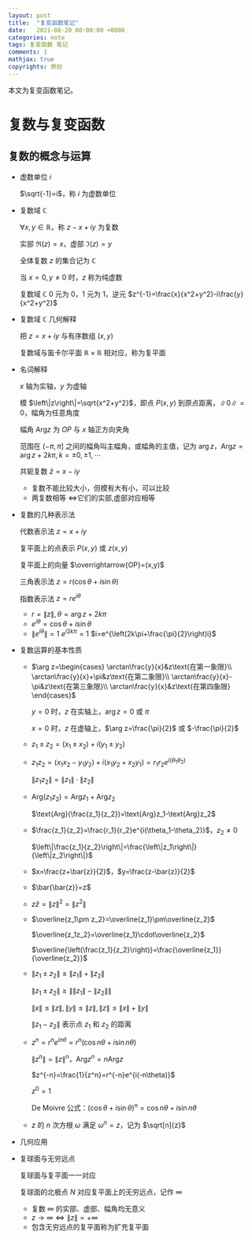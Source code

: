 ```yaml
---
layout: post
title:  "复变函数笔记"
date:   2021-08-20 00:00:00 +0800
categories: note
tags: 复变函数 笔记
comments: 1
mathjax: true
copyrights: 原创
---
```


本文为复变函数笔记。

# 复数与复变函数

## 复数的概念与运算

- 虚数单位 $i$

  $\sqrt{-1}=i$，称 $i$ 为虚数单位

- 复数域 $\mathbb{C}$

  $\forall x,y\in \mathbb{R}$，称 $z-x+iy$ 为复数

  实部 $\Re(z)=x$，虚部 $\Im(z)=y$

  全体复数 $z$ 的集合记为 $\mathbb{C}$

  当 $x=0,y\neq0$ 时，$z$ 称为纯虚数

  复数域 $\mathbb{C}$ 0 元为 0，1 元为 1，逆元 $z^{-1}=\frac{x}{x^2+y^2}-i\frac{y}{x^2+y^2}$

- 复数域 $\mathbb{C}$ 几何解释

  把 $z=x+iy$ 与有序数组 $(x,y)$

  复数域与笛卡尔平面 $\mathbb{R}\times\mathbb{R}$ 相对应，称为复平面

- 名词解释

  $x$ 轴为实轴，$y$ 为虚轴

  模 $\left\|z\right\|=\sqrt{x^2+y^2}$，即点 $P(x,y)$ 到原点距离，$\left\|0\right\|=0$，幅角为任意角度

  幅角 $\text{Arg} z$​ 为 $OP$​ 与 $x$​​ 轴正方向夹角

  范围在 $\left(-\pi,\pi\right]$ 之间的幅角叫主幅角，或幅角的主值，记为 $\arg z$，$\text{Arg}z=\arg z+2k\pi,k=\pm0,\pm1,\cdots$

  共轭复数 $\bar{z}=x-iy$

  - 复数不能比较大小，但模有大有小，可以比较
  - 两复数相等 $\Longleftrightarrow$​ 它们的实部,虚部对应相等

- 复数的几种表示法

  代数表示法 $z=x+iy$

  复平面上的点表示 $P(x,y)$ 或 $z(x,y)$

  复平面上的向量 $\overrightarrow{OP}=(x,y)$

  三角表示法 $z=r(\cos\theta +i\sin \theta)$

  指数表示法 $z=re^{i\theta}$

  - $r=\left\|z\right\|,\theta=\arg z+2k\pi$
  - $e^{i\theta}=\cos\theta+i\sin\theta$
  - $\left\|e^{i\theta}\right\|=1$
    $e^{i2k\pi}=1$
    $i=e^{\left(2k\pi+\frac{\pi}{2}\right)i}$

- 复数运算的基本性质

  - $\arg z=\begin{cases}
    \arctan\frac{y}{x}&z\text{在第一象限}\\
    \arctan\frac{y}{x}+\pi&z\text{在第二象限}\\
    \arctan\frac{y}{x}-\pi&z\text{在第三象限}\\
    \arctan\frac{y}{x}&z\text{在第四象限}
    \end{cases}$
  
    $y=0$ 时，$z$ 在实轴上，$\arg z=0$ 或 $\pi$
  
    $x=0$ 时，$z$ 在虚轴上，$\arg z=\frac{\pi}{2}$ 或 $-\frac{\pi}{2}$​
  
  - $z_1\pm z_2=(x_1\pm x_2)+i(y_1\pm y_2)$
  
  - $z_1 z_2=(x_1x_2-y_1y_2)+i(x_1y_2+x_2y_1)=r_1r_2e^{i(\theta_1\theta_2)}$
  
    $\left\|z_1z_2\right\|=\left\|z_1\right\|\cdot\left\|z_2\right\|$
  
  - $\text{Arg}(z_1z_2)=\text{Arg}z_1+\text{Arg}z_2$​
  
    $\text{Arg}(\frac{z_1}{z_2})=\text{Arg}z_1-\text{Arg}z_2$
  
  - $\frac{z_1}{z_2}=\frac{r_1}{r_2}e^{i(\theta_1-\theta_2)}$，$z_2\neq0$
  
    $\left\|\frac{z_1}{z_2}\right\|=\frac{\left\|z_1\right\|}{\left\|z_2\right\|}$
  
  - $x=\frac{z+\bar{z}}{2}$，$y=\frac{z-\bar{z}}{2}$
  
  - $\bar{\bar{z}}=z$
  
  - $z\bar{z}={\left\|z\right\|}^2=\left\|z^2\right\|$
  
  - $\overline{z_1\pm z_2}=\overline{z_1}\pm\overline{z_2}$
  
    $\overline{z_1z_2}=\overline{z_1}\cdot\overline{z_2}$
  
    $\overline{\left(\frac{z_1}{z_2}\right)}=\frac{\overline{z_1}}{\overline{z_2}}$
  
  - $\left\|z_1\pm z_2\right\|\leq\left\|z_1\right\|+\left\|z_2\right\|$
  
    $\left\|z_1\pm z_2\right\|\geq\left\|\left\|z_1\right\|-\left\|z_2\right\|\right\|$
  
    $\left\|x\right\|\leq \left\|z\right\|,\left\|y\right\|\leq\left\|z\right\|,\left\|z\right\|\leq\left\|x\right\|+\left\|y\right\|$
  
    $\left\|z_1-z_2\right\|$ 表示点 $z_1$ 和 $z_2$ 的距离
  
  - $z^n=r^ne^{in\theta}=r^n(\cos{n\theta}+i\sin{n\theta})$
  
    $\left\|z^n\right\|={\left\|z\right\|}^n$，$\text{Arg}z^n=n\text{Arg}z$
  
    $z^{-n}=\frac{1}{z^n}=r^{-n}e^{i(-n\theta)}$
  
    $z^0=1$
  
    De Moivre 公式：${(\cos{\theta}+i\sin{\theta})}^n=\cos{n\theta}+i\sin{n\theta}$
  
  - $z$ 的 $n$ 次方根 $\omega$ 满足 $\omega^n=z$，记为 $\sqrt[n]{z}$
  
- 几何应用

- 复球面与无穷远点

  复球面与复平面一一对应

  复球面的北极点 $N$ 对应复平面上的无穷远点，记作 $\infty$
  - 复数 $\infty$ 的实部、虚部、幅角均无意义
  - $z\rightarrow\infty\Leftrightarrow \left\|z\right\|=+\infty$
  - 包含无穷远点的复平面称为扩充复平面

